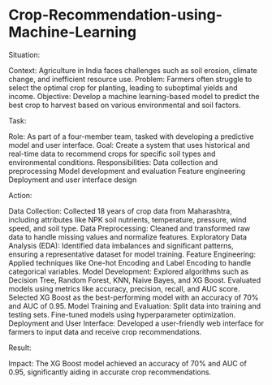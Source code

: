 # Crop-Recommendation-using-Machine-Learning

Situation:

Context: Agriculture in India faces challenges such as soil erosion, climate change, and inefficient resource use.
Problem: Farmers often struggle to select the optimal crop for planting, leading to suboptimal yields and income.
Objective: Develop a machine learning-based model to predict the best crop to harvest based on various environmental and soil factors.

Task:

Role: As part of a four-member team, tasked with developing a predictive model and user interface.
Goal: Create a system that uses historical and real-time data to recommend crops for specific soil types and environmental conditions.
Responsibilities:
Data collection and preprocessing
Model development and evaluation
Feature engineering
Deployment and user interface design


Action:

Data Collection:
Collected 18 years of crop data from Maharashtra, including attributes like NPK soil nutrients, temperature, pressure, wind speed, and soil type.
Data Preprocessing:
Cleaned and transformed raw data to handle missing values and normalize features.
Exploratory Data Analysis (EDA):
Identified data imbalances and significant patterns, ensuring a representative dataset for model training.
Feature Engineering:
Applied techniques like One-hot Encoding and Label Encoding to handle categorical variables.
Model Development:
Explored algorithms such as Decision Tree, Random Forest, KNN, Naive Bayes, and XG Boost.
Evaluated models using metrics like accuracy, precision, recall, and AUC score.
Selected XG Boost as the best-performing model with an accuracy of 70% and AUC of 0.95.
Model Training and Evaluation:
Split data into training and testing sets.
Fine-tuned models using hyperparameter optimization.
Deployment and User Interface:
Developed a user-friendly web interface for farmers to input data and receive crop recommendations.


Result:

Impact:
The XG Boost model achieved an accuracy of 70% and AUC of 0.95, significantly aiding in accurate crop recommendations.
